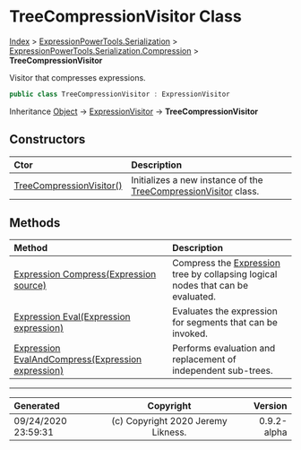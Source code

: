 ﻿# TreeCompressionVisitor Class

[Index](../index.md) > [ExpressionPowerTools.Serialization](ExpressionPowerTools.Serialization.a.md) > [ExpressionPowerTools.Serialization.Compression](ExpressionPowerTools.Serialization.Compression.n.md) > **TreeCompressionVisitor**

Visitor that compresses expressions.

```csharp
public class TreeCompressionVisitor : ExpressionVisitor
```

Inheritance [Object](https://docs.microsoft.com/dotnet/api/system.object) → [ExpressionVisitor](https://docs.microsoft.com/dotnet/api/system.linq.expressions.expressionvisitor) → **TreeCompressionVisitor**

## Constructors

| Ctor | Description |
| :-- | :-- |
| [TreeCompressionVisitor()](ExpressionPowerTools.Serialization.Compression.TreeCompressionVisitor.ctor.md#treecompressionvisitor) | Initializes a new instance of the [TreeCompressionVisitor](ExpressionPowerTools.Serialization.Compression.TreeCompressionVisitor.cs.md) class. |
## Methods

| Method | Description |
| :-- | :-- |
| [Expression Compress(Expression source)](ExpressionPowerTools.Serialization.Compression.TreeCompressionVisitor.Compress.m.md) | Compress the [Expression](https://docs.microsoft.com/dotnet/api/system.linq.expressions.expression) tree by collapsing logical nodes that            can be evaluated. |
| [Expression Eval(Expression expression)](ExpressionPowerTools.Serialization.Compression.TreeCompressionVisitor.Eval.m.md) | Evaluates the expression for segments that can be invoked. |
| [Expression EvalAndCompress(Expression expression)](ExpressionPowerTools.Serialization.Compression.TreeCompressionVisitor.EvalAndCompress.m.md) | Performs evaluation and replacement of independent sub-trees. |

---

| Generated | Copyright | Version |
| :-- | :-: | --: |
| 09/24/2020 23:59:31 | (c) Copyright 2020 Jeremy Likness. | 0.9.2-alpha |
